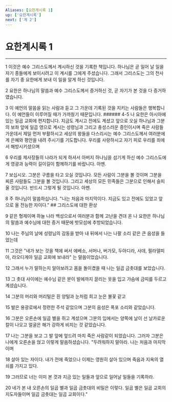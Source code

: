 ```yaml
---
Aliases: [요한계시록 1]
up: ['요한계시록']
next: ['계 2']
---
```

# 요한계시록 1

***


1 이것은 예수 그리스도께서 계시하신 것을 기록한 책입니다. 하나님은 곧 일어 날 일을 자기 종들에게 보이시려고 이 계시를 그에게 주셨습니다. 그래서 그리스도는 그의 천사를 자기 종 요한에게 보내 이 일을 알게 하신 것입니다. 

2 요한은 하나님의 말씀과 예수 그리스도께서 증거하신 것, 곧 자기가 본 것을 다 증거하였습니다. 

3 이 예언의 말씀을 읽는 사람과 듣고 그 가운데 기록된 것을 지키는 사람들은 행복합니다. 이 예언들이 이루어질 때가 가까웠기 때문입니다. ###### 4-5 나 요한은 아시아에 있는 일곱 교회에 편지합니다. 지금도 계시고 전에도 계셨고 앞으로 오실 하나님과 그분의 보좌 앞에 일곱 영으로 계시는 성령님과 그리고 충성스러운 증인이시며 죽은 사람들 가운데서 제일 먼저 부활하시고 세상의 왕들을 다스리시는 예수 그리스도께서 여러분에게 은혜와 평안을 내려 주시기를 기도합니다. 우리를 사랑하시고 자기 피로 우리를 죄에서 해방시키셨으며 

6 우리를 제사장들의 나라가 되게 하셔서 아버지 하나님을 섬기게 하신 예수 그리스도에게 영광과 능력이 길이길이 함께하기를 바랍니다. 아멘. 

7 보십시오. 그분은 구름을 타고 오실 것입니다. 모든 사람이 그분을 볼 것이며 그분을 찌른 사람들도 그분을 볼 것입니다. 그리고 세상의 모든 민족들은 그분으로 인해서 슬피 울 것입니다. 반드시 그렇게 될 것입니다. 아멘. 

8 주 하나님이 말씀하십니다. "나는 처음과 마지막이다. 지금도 있고 전에도 있었고 앞으로 올 전능한 자이다." ## 그리스도에 대한 환상 

9 같은 형제이며 하늘 나라 백성으로서 여러분과 함께 고난을 견뎌 온 나 요한은 하나님의 말씀과 예수님에 대한 증거 때문에 밧모섬에 추방되었습니다. 

10 나는 주님의 날에 성령님의 감동을 받아 내 뒤에서 나는 나팔 소리 같은 큰 음성을 들었는데 

11 그것은 "네가 보는 것을 책에 써서 에베소, 서머나, 버가모, 두아디라, 사데, 필라델피아, 라오디게아 일곱 교회에 보내라" 는 말씀이었습니다. 

12 그래서 누가 말하는지 알아보려고 몸을 돌이켰을 때 나는 일곱 금촛대를 보았습니다. 

13 그 촛대 사이에는 예수님 같은 분이 발에까지 끌리는 옷을 입고 가슴에 금띠를 두르고 계셨습니다. 

14 그분의 머리와 머리털은 흰 양털과 눈처럼 희고 눈은 불꽃 같고 

15 발은 용광로에서 정련한 주석 같았으며 그분의 음성은 폭포 소리와 같았습니다. 

16 그분은 오른손에 일곱 별을 쥐고 계셨으며 그분의 입에서는 양쪽에 날이 선 날카로운 칼이 나오고 얼굴은 해가 강하게 비치는 것 같았습니다. 

17 나는 그분을 보고 그 발 앞에 엎드려 마치 죽은 사람같이 되었습니다. 그러자 그분은 나에게 오른손을 얹고 이렇게 말씀하셨습니다. "두려워하지 말아라. 나는 처음과 마지막이며 

18 살아 있는 자이다. 내가 전에 죽었으나 이제는 영원히 살아 있으며 죽음과 지옥의 열쇠를 가지고 있다. 

19 그러므로 너는 이미 본 것과 지금 있는 일들과 앞으로 일어날 일들을 기록하라. 

20 네가 본 내 오른손의 일곱 별과 일곱 금촛대의 비밀은 이렇다. 일곱 별은 일곱 교회의 지도자들이며 일곱 금촛대는 일곱 교회이다."
